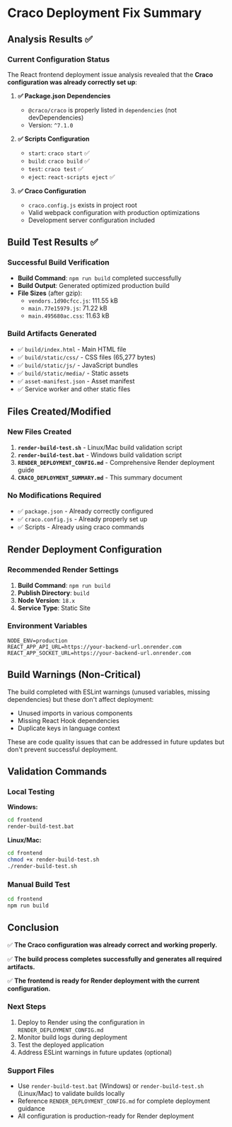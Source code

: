 # Craco Deployment Fix Summary

## Analysis Results ✅

### Current Configuration Status
The React frontend deployment issue analysis revealed that the **Craco configuration was already correctly set up**:

1. **✅ Package.json Dependencies**
   - `@craco/craco` is properly listed in `dependencies` (not devDependencies)
   - Version: `^7.1.0`

2. **✅ Scripts Configuration**
   - `start`: `craco start` ✅
   - `build`: `craco build` ✅
   - `test`: `craco test` ✅
   - `eject`: `react-scripts eject` ✅

3. **✅ Craco Configuration**
   - `craco.config.js` exists in project root
   - Valid webpack configuration with production optimizations
   - Development server configuration included

## Build Test Results ✅

### Successful Build Verification
- **Build Command**: `npm run build` completed successfully
- **Build Output**: Generated optimized production build
- **File Sizes** (after gzip):
  - `vendors.1d90cfcc.js`: 111.55 kB
  - `main.77e15979.js`: 71.22 kB
  - `main.495680ac.css`: 11.63 kB

### Build Artifacts Generated
- ✅ `build/index.html` - Main HTML file
- ✅ `build/static/css/` - CSS files (65,277 bytes)
- ✅ `build/static/js/` - JavaScript bundles
- ✅ `build/static/media/` - Static assets
- ✅ `asset-manifest.json` - Asset manifest
- ✅ Service worker and other static files

## Files Created/Modified

### New Files Created
1. **`render-build-test.sh`** - Linux/Mac build validation script
2. **`render-build-test.bat`** - Windows build validation script  
3. **`RENDER_DEPLOYMENT_CONFIG.md`** - Comprehensive Render deployment guide
4. **`CRACO_DEPLOYMENT_SUMMARY.md`** - This summary document

### No Modifications Required
- ✅ `package.json` - Already correctly configured
- ✅ `craco.config.js` - Already properly set up
- ✅ Scripts - Already using craco commands

## Render Deployment Configuration

### Recommended Render Settings
1. **Build Command**: `npm run build`
2. **Publish Directory**: `build`
3. **Node Version**: `18.x`
4. **Service Type**: Static Site

### Environment Variables
```
NODE_ENV=production
REACT_APP_API_URL=https://your-backend-url.onrender.com
REACT_APP_SOCKET_URL=https://your-backend-url.onrender.com
```

## Build Warnings (Non-Critical)
The build completed with ESLint warnings (unused variables, missing dependencies) but these don't affect deployment:
- Unused imports in various components
- Missing React Hook dependencies
- Duplicate keys in language context

These are code quality issues that can be addressed in future updates but don't prevent successful deployment.

## Validation Commands

### Local Testing
**Windows:**
```bash
cd frontend
render-build-test.bat
```

**Linux/Mac:**
```bash
cd frontend
chmod +x render-build-test.sh
./render-build-test.sh
```

### Manual Build Test
```bash
cd frontend
npm run build
```

## Conclusion

✅ **The Craco configuration was already correct and working properly.**

✅ **The build process completes successfully and generates all required artifacts.**

✅ **The frontend is ready for Render deployment with the current configuration.**

### Next Steps
1. Deploy to Render using the configuration in `RENDER_DEPLOYMENT_CONFIG.md`
2. Monitor build logs during deployment
3. Test the deployed application
4. Address ESLint warnings in future updates (optional)

### Support Files
- Use `render-build-test.bat` (Windows) or `render-build-test.sh` (Linux/Mac) to validate builds locally
- Reference `RENDER_DEPLOYMENT_CONFIG.md` for complete deployment guidance
- All configuration is production-ready for Render deployment
